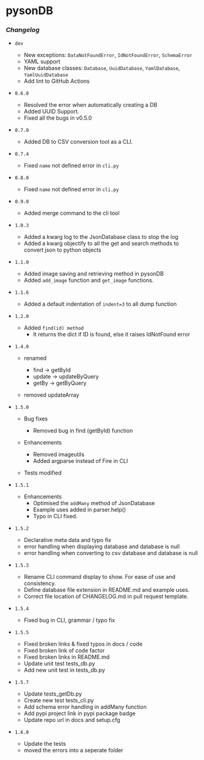 # pysonDB

### _Changelog_

- `dev`

  - New exceptions: `DataNotFoundError`, `IdNotFoundError`, `SchemaError`
  - YAML support
  - New database classes: `Database`, `UuidDatabase`, `YamlDatabase`, `YamlUuidDatabase`
  - Add lint to GitHub Actions

- `0.6.0`

  - Resolved the error when automatically creating a DB
  - Added UUID Support.
  - Fixed all the bugs in v0.5.0

- `0.7.0`

  - Added DB to CSV conversion tool as a CLI.

- `0.7.4`

  - Fixed `name` not defined error in `cli.py`

- `0.8.0`

  - Fixed `name` not defined error in `cli.py`

- `0.9.0`

  - Added merge command to the cli tool

- `1.0.3`

  - Added a kwarg log to the JsonDatabase class to stop the log
  - Added a kwarg objectify to all the get and search methods to convert json to python objects

- `1.1.0`

  - Added image saving and retrieving method in pysonDB
  - Added `add_image` function and `get_image` functions.

- `1.1.6`

  - Added a default indentation of `indent=3` to all dump function

- `1.2.0`

  - Added `find(id) method`
    - It returns the dict if ID is found, else it raises IdNotFound error

- `1.4.0`

  - renamed

    - find -> getById
    - update -> updateByQuery
    - getBy -> getByQuery

  - removed updateArray

- `1.5.0`

  - Bug fixes

    - Removed bug in find (getById) function

  - Enhancements

    - Removed imageutils
    - Added argparse instead of Fire in CLI

  - Tests modified

- `1.5.1`

  - Enhancements
    - Optimised the `addMany` method of JsonDatabase
    - Example uses added in parser.help()
    - Typo in CLI fixed.

- `1.5.2`

  - Declarative meta data and typo fix
  - error handling when displaying database and database is null
  - error handling when converting to csv database and database is null

- `1.5.3`

  - Rename CLI command display to show. For ease of use and consistency.
  - Define database file extension in README.md and example uses.
  - Correct file location of CHANGELOG.md in pull request template.

- `1.5.4`

  - Fixed bug in CLI, grammar / typo fix

- `1.5.5`

  - Fixed broken links & fixed typos in docs / code 
  - Fixed broken link of code factor
  - Fixed broken links in README.md
  - Update unit test tests_db.py
  - Add new unit test in tests_db.py

- `1.5.7`
  - Update tests_getDb.py
  - Create new test tests_cli.py
  - Add schema error handling in addMany function
  - Add pypi project link in pypi package badge
  - Update repo url in docs and setup.cfg
- `1.6.0`
  - Update the tests
  - moved the errors into a seperate folder  